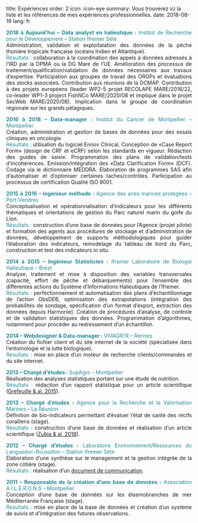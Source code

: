 title: Expériences
order: 2
icon: icon-eye
summary: Vous trouverez ici la liste et les références de mes expériences professionnelles.
date: 2018-08-19
lang: fr

<p style="text-align: justify">
<font color="#238896"><strong>2018 à Aujourd’hui – Data analyst en halieutique :</strong> Institut de Recherche pour le Développement – Station Ifremer Sète</font><br>
Administration, validation et exploitatation des données de la pêche thonière tropicale française (océans Indien et Atlantique).<br>
<font color="#238896">Résultats :</font> collaboration à la coordination des appels à données adressés à l’IRD par la DPMA ou la DG Mare de l’UE. Amélioration des processus de traitement/qualification/validation de données nécessaires aux travaux d’expertise. Participation aux groupes de travail des ORGPs et évaluations des stocks associées. Contribution aux réunions de la DCMAP. Contribution à des projets européens (leader WP2-5 projet RECOLAPE MARE/2016/22, co-leader WP1-3 project FishNCo MARE/2020/08 et impliqué dans le projet SecWeb MARE/2020/08). Implication dans le groupe de coordination régionale sur les grands pélagiques.
</p>

<p style="text-align: justify">
<font color="#238896"><strong>2016 à 2018 – Data-manager :</strong> Institut du Cancer de Montpellier – Montpellier</font><br>
Création, administration et gestion de bases de données pour des essais cliniques en oncologie.<br>
<font color="#238896">Résultats :</font> utilisation du logiciel Ennov Clinical. Conception de «Case Report Form» (design de CRF et eCRF) selon les standards en vigueur. Rédaction des guides de saisie. Programmation des plans de validation/tests d’incohérences. Emission/intégration des «Data Clarification Form» (DCF). Codage via le dictionnaire MEDDRA. Elaboration de programmes SAS afin d’automatiser et d’optimiser certaines taches/contrôles. Participation au processus de certification Qualité ISO 9001.
</p>

<p style="text-align: justify">
<font color="#238896"><strong>2015 à 2016 – Ingénieur méthode :</strong> Agence des aires marines protégées – Port-Vendres</font><br>
Conceptualisation et opérationnalisation d’indicateurs pour les différents thématiques et orientations de gestion du Parc naturel marin du golfe du Lion.<br>
<font color="#238896">Résultats :</font> construction d’une base de données pour l’Agence (projet pilote) et formation des agents aux procédures de stockage et d’administration de données, développement de supports méthodologiques pour guider l’élaboration des indicateurs, remodelage du tableau de bord du Parc, construction et test des indicateurs in situ.
</p>

<p style="text-align: justify">
<font color="#238896"><strong>2014 à 2015 – Ingénieur Statisticien :</strong> Ifremer Laboratoire de Biologie Halieutique – Brest</font><br>
Analyse, traitement et mise à disposition des variables transversales (capacité, effort de pêche et débarquements) pour l’ensemble des différentes actions du Système d’Informations Halieutiques de l’Ifremer.<br>
<font color="#238896">Résultats :</font> perfectionnement et automatisation des plans d’échantillonnage de l’action ObsDEB, optimisation des extrapolations (intégration des probabilités de sondage, spécification d’un format d’export, extraction des données depuis Harmonie). Création de procédures d’analyse, de controle et de validation statistiques des données. Programmation d’algorithmes, notamment pour procéder au redressement d’un échantillon.
</p>

<p style="text-align: justify">
<font color="#238896"><strong>2014 – Webdesigner & Data-manager :</strong> VIVAGRI’R – Rennes</font><br>
Création du fichier client et du site internet de la société (spécialisée dans l’entomologie et la lutte biologique).<br>
<font color="#238896">Résultats :</font> mise en place d’un moteur de recherche clients/commandes et du site internet.
</p>

<p style="text-align: justify">
<font color="#238896"><strong>2013 – Chargé d’études :</strong> SupAgro – Montpellier</font><br>
Réalisation des analyses statistiques portant sur une étude de nutrition.<br>
<font color="#238896">Résultats :</font> rédaction d’un rapport statistique pour un article scientifique (<a href="/documents/articles/grefeuille_and_al_2015.pdf" target="_blank">Grefeuille & al. 2015</a>).
</p>

<p style="text-align: justify">
<font color="#238896"><strong>2013 – Chargé d’études :</strong> Agence pour la Recherche et la Valorisation Marines – La Réunion</font><br>
Définition de bio-indicateurs permettant d’évaluer l’état de santé des récifs coralliens (stage).<br>
<font color="#238896">Résultats :</font> construction d’une base de données et réalisation d’un article scientifique (<a href="/documents/articles/zubia_and_al_2018.pdf" target="_blank">Zubia & al. 2018</a>).
</p>

<p style="text-align: justify">
<font color="#238896"><strong>2012 – Chargé d’études :</strong> Laboratoire Environnement/Ressources du Languedoc-Roussillon – Station Ifremer Sète</font><br>
Elaboration d’une synthèse sur le management et la gestion intégrée de la zone côtière (stage).<br>
<font color="#238896">Résultats :</font> réalisation d’un <a href="/documents/pdfs/rapport_synthese_lagune_bages_sigean.pdf" target="_blank">document de communication</a>.
</p>

<p style="text-align: justify">
<font color="#238896"><strong>2011 – Responsable de la création d’une base de données :</strong> Association A.I.L.E.R.O.N.S – Montpellier</font><br>
Conception d’une base de données sur les élasmobranches de mer Méditerranée Française (stage).<br>
<font color="#238896">Résultats :</font> mise en place de la base de données et création d’un système de suivis et d’intégration des futures observations.
</p>